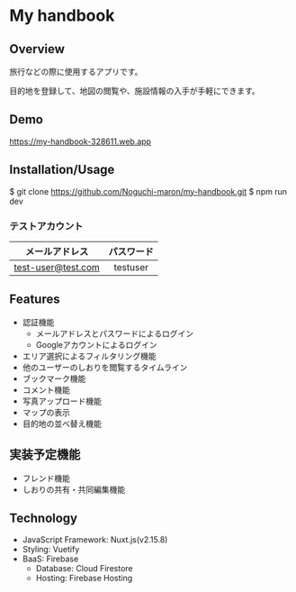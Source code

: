 # My handbook

## Overview
旅行などの際に使用するアプリです。

目的地を登録して、地図の閲覧や、施設情報の入手が手軽にできます。

## Demo
https://my-handbook-328611.web.app

## Installation/Usage
$ git clone https://github.com/Noguchi-maron/my-handbook.git
$ npm run dev

### テストアカウント
| メールアドレス | パスワード |
| :---: | :---: |
| test-user@test.com | testuser |

## Features
- 認証機能
  - メールアドレスとパスワードによるログイン
  - Googleアカウントによるログイン
- エリア選択によるフィルタリング機能
- 他のユーザーのしおりを閲覧するタイムライン
- ブックマーク機能
- コメント機能
- 写真アップロード機能
- マップの表示
- 目的地の並べ替え機能

## 実装予定機能
- フレンド機能
- しおりの共有・共同編集機能

## Technology
- JavaScript Framework: Nuxt.js(v2.15.8)
- Styling: Vuetify
- BaaS: Firebase
  - Database: Cloud Firestore
  - Hosting: Firebase Hosting
